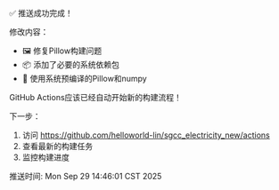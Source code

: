 ✅ 推送成功完成！

修改内容：
- 🖼️ 修复Pillow构建问题
- 📦 添加了必要的系统依赖包
- 🔧 使用系统预编译的Pillow和numpy

GitHub Actions应该已经自动开始新的构建流程！

下一步：
1. 访问 https://github.com/helloworld-lin/sgcc_electricity_new/actions
2. 查看最新的构建任务
3. 监控构建进度

推送时间: Mon Sep 29 14:46:01 CST 2025
